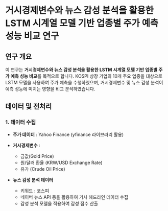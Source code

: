 # 거시경제변수와 뉴스 감성 분석을 활용한 LSTM 시계열 모델 기반 업종별 주가 예측 성능 비교 연구
## 연구 개요
이 연구는 **거시경제변수와 뉴스 감성 분석을 활용한 LSTM 시계열 모델 기반 업종별 주가 예측 성능 비교**를 목적으로 합니다. KOSPI 상장 기업의 10개 주요 업종을 대상으로 LSTM 모델을 사용하여 주가 예측을 수행하였으며, 거시경제변수 및 뉴스 감성 분석이 예측 성능에 미치는 영향을 비교 분석하였습니다.
## 데이터 및 전처리
### 1. 데이터 수집
* **주가 데이터** : Yahoo Finance (yfinance 라이브러리 활용)
* **거시경제변수** :
  
  * 금값(Gold Price)
  * 원/달러 환율 (KRW/USD Exchange Rate)
  * 유가 (Crude Oil Price)
* **뉴스 감성 분석 데이터**
  * 키워드 : 코스피
  * 네이버 뉴스 API 등을 활용하여 기사 헤드라인 데이터 수집
  * 감성 분석 모델을 적용하여 감성 점수 산출
